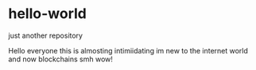 # hello-world
just another repository 

Hello everyone this is almosting intimiidating im new to the internet world and now blockchains smh wow!
